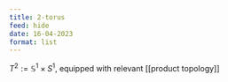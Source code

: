 ```yaml
---
title: 2-torus
feed: hide
date: 16-04-2023
format: list
---
```



$T^2 :=\mathbb S^1\times S^1$, equipped with relevant [[product topology]]